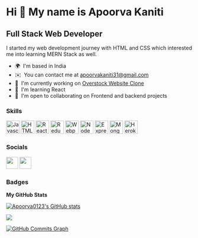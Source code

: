 Hi 👋 My name is Apoorva Kaniti
===============================

Full Stack Web Developer
------------------------

I started my web development journey with HTML and CSS which interested me into learning MERN Stack as well.

* 🌍  I'm based in India
* ✉️  You can contact me at [apoorvakaniti31@gmail.com](mailto:apoorvakaniti31@gmail.com)
* 🚀  I'm currently working on [Overstock Website Clone](http://overstock-clone-unit-4.netlify.app/)
* 🧠  I'm learning React
* 🤝  I'm open to collaborating on Frontend and backend projects

### Skills

<p align="left">
<a href="https://developer.mozilla.org/en-US/docs/Web/JavaScript" target="_blank" rel="noreferrer"><img src="https://raw.githubusercontent.com/danielcranney/readme-generator/main/public/icons/skills/javascript-colored.svg" width="36" height="36" alt="Javascript" /></a>
<a href="https://developer.mozilla.org/en-US/docs/Glossary/HTML5" target="_blank" rel="noreferrer"><img src="https://raw.githubusercontent.com/danielcranney/readme-generator/main/public/icons/skills/html5-colored.svg" width="36" height="36" alt="HTML5" /></a>
<a href="https://reactjs.org/" target="_blank" rel="noreferrer"><img src="https://raw.githubusercontent.com/danielcranney/readme-generator/main/public/icons/skills/react-colored.svg" width="36" height="36" alt="React" /></a>
<a href="https://redux.js.org/" target="_blank" rel="noreferrer"><img src="https://raw.githubusercontent.com/danielcranney/readme-generator/main/public/icons/skills/redux-colored.svg" width="36" height="36" alt="Redux" /></a>
<a href="https://webpack.js.org/" target="_blank" rel="noreferrer"><img src="https://raw.githubusercontent.com/danielcranney/readme-generator/main/public/icons/skills/webpack-colored.svg" width="36" height="36" alt="Webpack" /></a>
<a href="https://nodejs.org/en/" target="_blank" rel="noreferrer"><img src="https://raw.githubusercontent.com/danielcranney/readme-generator/main/public/icons/skills/nodejs-colored.svg" width="36" height="36" alt="NodeJS" /></a>
<a href="https://expressjs.com/" target="_blank" rel="noreferrer"><img src="https://raw.githubusercontent.com/danielcranney/readme-generator/main/public/icons/skills/express-colored.svg" width="36" height="36" alt="Express" /></a>
<a href="https://www.mongodb.com/" target="_blank" rel="noreferrer"><img src="https://raw.githubusercontent.com/danielcranney/readme-generator/main/public/icons/skills/mongodb-colored.svg" width="36" height="36" alt="MongoDB" /></a>
<a href="https://www.heroku.com/" target="_blank" rel="noreferrer"><img src="https://raw.githubusercontent.com/danielcranney/readme-generator/main/public/icons/skills/heroku-colored.svg" width="36" height="36" alt="Heroku" /></a>
</p>


### Socials

<p align="left"> <a href="https://www.github.com/Apoorva0123" target="_blank" rel="noreferrer"><img src="https://raw.githubusercontent.com/danielcranney/readme-generator/main/public/icons/socials/github.svg" width="32" height="32" /></a> <a href="https://www.linkedin.com/in/apoorva-kaniti" target="_blank" rel="noreferrer"><img src="https://raw.githubusercontent.com/danielcranney/readme-generator/main/public/icons/socials/linkedin.svg" width="32" height="32" /></a></p>

### Badges

<b>My GitHub Stats</b>

<a href="http://www.github.com/Apoorva0123"><img src="https://github-readme-stats.vercel.app/api?username=Apoorva0123&show_icons=true&hide=&count_private=true&title_color=0891b2&text_color=0891b2&icon_color=0891b2&bg_color=312e81&hide_border=true&show_icons=true" alt="Apoorva0123's GitHub stats" /></a>

<a href="http://www.github.com/Apoorva0123"><img src="https://github-readme-streak-stats.herokuapp.com/?user=Apoorva0123&stroke=0891b2&background=312e81&ring=0891b2&fire=0891b2&currStreakNum=0891b2&currStreakLabel=0891b2&sideNums=0891b2&sideLabels=0891b2&dates=0891b2&hide_border=true" /></a>

<a href="http://www.github.com/Apoorva0123"><img src="https://activity-graph.herokuapp.com/graph?username=Apoorva0123&bg_color=312e81&color=0891b2&line=0891b2&point=0891b2&area_color=312e81&area=true&hide_border=true&custom_title=GitHub%20Commits%20Graph" alt="GitHub Commits Graph" /></a>
